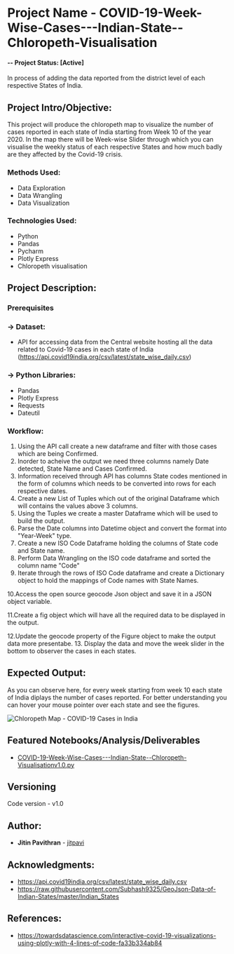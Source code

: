 # Project Name - COVID-19-Week-Wise-Cases---Indian-State--Chloropeth-Visualisation

#### -- Project Status: [Active]
In process of adding the data reported from the district level of each respective States of India.

## Project Intro/Objective:
This project will produce the chloropeth map to visualize the number of cases reported in each state of India starting from Week 10 of the year 2020. In the map there will be Week-wise Slider through which you can visualise the weekly status of each respective States and how much badly are they affected by the Covid-19 crisis.

### Methods Used:
* Data Exploration
* Data Wrangling
* Data Visualization

### Technologies Used:
* Python
* Pandas
* Pycharm
* Plotly Express
* Chloropeth visualisation

## Project Description:

### Prerequisites
  ### -> Dataset:
  * API for accessing data from the Central website hosting all the data related to Covid-19 cases in each state of India (https://api.covid19india.org/csv/latest/state_wise_daily.csv)
  
  ### -> Python Libraries:
  * Pandas
  * Plotly Express
  * Requests
  * Dateutil
  
### Workflow:
1. Using the API call create a new dataframe and filter with those cases which are being Confirmed.
2. Inorder to acheive the output we need three columns namely Date detected, State Name and Cases Confirmed.
3. Information received through API has columns State codes mentioned in the form of columns which needs to be converted into rows for each respective dates.
4. Create a new List of Tuples which out of the original Dataframe which will contains the values above 3 columns.
5. Using the Tuples we create a master Dataframe which will be used to build the output.
6. Parse the Date columns into Datetime object and convert the format into "Year-Week" type.
7. Create a new  ISO Code Dataframe holding the columns of State code and State name.
8. Perform Data Wrangling on the ISO code dataframe and sorted the column name "Code"
9. Iterate through the rows of ISO Code dataframe and create a Dictionary object to hold the mappings of Code names with State Names.

10.Access the open source geocode Json object and save it in a JSON object variable.

11.Create a fig object which will have all the required data to be displayed in the output.

12.Update the geocode property of the Figure object to make the output data more presentabe.
13. Display the data and move the week slider in the bottom to observer the cases in each states.

## Expected Output:
As you can observe here, for every week starting from week 10 each state of India diplays the number of cases reported.
For better understanding you can hover your mouse pointer over each state and see the figures.

 ![Chloropeth Map - COVID-19 Cases in India](https://github.com/jitpavi/COVID-19-Week-Wise-Cases---Indian-State--Chloropeth-Visualisation/blob/master/Chloropeth%20Map%20-%20COVID-19%20Cases%20in%20India.JPG)

## Featured Notebooks/Analysis/Deliverables
* [COVID-19-Week-Wise-Cases---Indian-State--Chloropeth-Visualisationv1.0.py](https://github.com/jitpavi/COVID-19-Week-Wise-Cases---Indian-State--Chloropeth-Visualisation/blob/master/COVID-19-Week-Wise-Cases---Indian-State--Chloropeth-Visualisation%20v1.0.py)

## Versioning
Code version - v1.0

## Author:

* **Jitin Pavithran** - [jitpavi](https://github.com/jitpavi)

## Acknowledgments:

* https://api.covid19india.org/csv/latest/state_wise_daily.csv
*	https://raw.githubusercontent.com/Subhash9325/GeoJson-Data-of-Indian-States/master/Indian_States


## References:

* https://towardsdatascience.com/interactive-covid-19-visualizations-using-plotly-with-4-lines-of-code-fa33b334ab84
